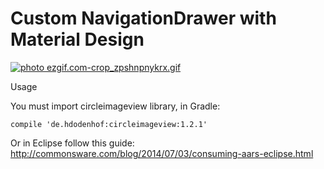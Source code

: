 # Custom NavigationDrawer with Material Design

<a href="http://s205.photobucket.com/user/felas85/media/ezgif.com-crop_zpshnpnykrx.gif.html" target="_blank"><img src="http://i205.photobucket.com/albums/bb243/felas85/ezgif.com-crop_zpshnpnykrx.gif" border="0" alt=" photo ezgif.com-crop_zpshnpnykrx.gif"/></a>



Usage

You must import circleimageview library, in Gradle:

    compile 'de.hdodenhof:circleimageview:1.2.1'
    
    
 Or in Eclipse follow this guide: http://commonsware.com/blog/2014/07/03/consuming-aars-eclipse.html
